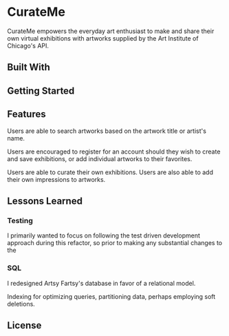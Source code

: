 # CurateMe

<p> CurateMe empowers the everyday art enthusiast to make and share their own virtual exhibitions with artworks supplied by the Art Institute of Chicago's API.<p>

## Built With


## Getting Started



## Features

Users are able to search artworks based on the artwork title or artist's name.

Users are encouraged to register for an account should they wish to create and save exhibitions, or add individual artworks to their favorites.

Users are able to curate their own exhibitions. Users are also able to add their own impressions to artworks.

## Lessons Learned

### Testing

I primarily wanted to focus on following the test driven development approach during this refactor, so prior to making any substantial changes to the

### SQL

I redesigned Artsy Fartsy's database in favor of a relational model.

Indexing for optimizing queries, partitioning data, perhaps employing soft deletions.

## License

```

```
